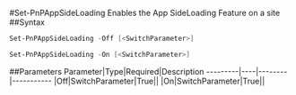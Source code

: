 #Set-PnPAppSideLoading
Enables the App SideLoading Feature on a site
##Syntax
```powershell
Set-PnPAppSideLoading -Off [<SwitchParameter>]
```


```powershell
Set-PnPAppSideLoading -On [<SwitchParameter>]
```


##Parameters
Parameter|Type|Required|Description
---------|----|--------|-----------
|Off|SwitchParameter|True||
|On|SwitchParameter|True||
